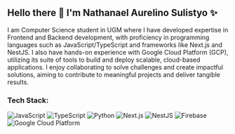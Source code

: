 ## Hello there 👋 I'm Nathanael Aurelino Sulistyo ✨

I am Computer Science student in UGM where I have developed expertise in Frontend and Backend development, with proficiency in programming languages such as JavaScript/TypeScript and frameworks like Next.js and NestJS. I also have hands-on experience with Google Cloud Platform (GCP), utilizing its suite of tools to build and deploy scalable, cloud-based applications. I enjoy collaborating to solve challenges and create impactful solutions, aiming to contribute to meaningful projects and deliver tangible results.

### Tech Stack:
![JavaScript](https://img.shields.io/badge/JavaScript-F7DF1E?style=flat-square&logo=javascript&logoColor=white)
![TypeScript](https://img.shields.io/badge/TypeScript-3178C6?style=flat-square&logo=typescript&logoColor=white)
![Python](https://img.shields.io/badge/Python-3776AB?style=flat-square&logo=python&logoColor=white)
![Next.js](https://img.shields.io/badge/Next.js-000000?style=flat-square&logo=nextdotjs&logoColor=white)
![NestJS](https://img.shields.io/badge/NestJS-E0234E?style=flat-square&logo=nestjs&logoColor=white)
![Firebase](https://img.shields.io/badge/Firebase-FFCA28?style=flat-square&logo=firebase&logoColor=black)
![Google Cloud Platform](https://img.shields.io/badge/GCP-4285F4?style=flat-square&logo=google-cloud&logoColor=white)

<!--
**arelsulistyo/arelsulistyo** is a ✨ _special_ ✨ repository because its `README.md` (this file) appears on your GitHub profile.

Here are some ideas to get you started:

- 🔭 I’m currently working on ...
- 🌱 I’m currently learning ...
- 👯 I’m looking to collaborate on ...
- 🤔 I’m looking for help with ...
- 💬 Ask me about ...
- 📫 How to reach me: ...
- 😄 Pronouns: ...
- ⚡ Fun fact: ...
-->
